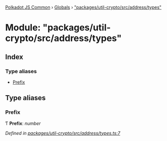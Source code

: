 [Polkadot JS Common](../README.md) › [Globals](../globals.md) › ["packages/util-crypto/src/address/types"](_packages_util_crypto_src_address_types_.md)

# Module: "packages/util-crypto/src/address/types"

## Index

### Type aliases

* [Prefix](_packages_util_crypto_src_address_types_.md#prefix)

## Type aliases

###  Prefix

Ƭ **Prefix**: *number*

*Defined in [packages/util-crypto/src/address/types.ts:7](https://github.com/polkadot-js/common/blob/d3527829/packages/util-crypto/src/address/types.ts#L7)*
